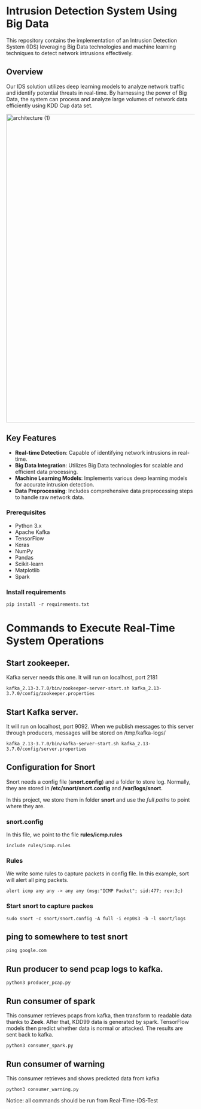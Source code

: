 # Intrusion Detection System Using Big Data

This repository contains the implementation of an Intrusion Detection System (IDS) leveraging Big Data technologies and machine learning techniques to detect network intrusions effectively.

## Overview

Our IDS solution utilizes deep learning models to analyze network traffic and identify potential threats in real-time. By harnessing the power of Big Data, the system can process and analyze large volumes of network data efficiently using KDD Cup data set.

<img width="824" alt="architecture (1)" src="https://github.com/user-attachments/assets/2fe63f9c-0918-4cc1-b8a9-65b40b84a0e4">

## Key Features

- **Real-time Detection**: Capable of identifying network intrusions in real-time.
- **Big Data Integration**: Utilizes Big Data technologies for scalable and efficient data processing.
- **Machine Learning Models**: Implements various deep learning models for accurate intrusion detection.
- **Data Preprocessing**: Includes comprehensive data preprocessing steps to handle raw network data.

### Prerequisites

- Python 3.x
- Apache Kafka
- TensorFlow
- Keras
- NumPy
- Pandas
- Scikit-learn
- Matplotlib
- Spark

### Install requirements
```
pip install -r requirements.txt

```

# Commands to Execute Real-Time System Operations
## Start zookeeper. 
Kafka server needs this one. It will run on localhost, port 2181
```
kafka_2.13-3.7.0/bin/zookeeper-server-start.sh kafka_2.13-3.7.0/config/zookeeper.properties
```

## Start Kafka server. 

It will run on localhost, port 9092. When we publish messages to this server through producers, messages will be stored on /tmp/kafka-logs/
```
kafka_2.13-3.7.0/bin/kafka-server-start.sh kafka_2.13-3.7.0/config/server.properties
```

<!-- Start tcpdump. This will write a pcap file every 30 seconds to folder data/raw_pcap. Names of pcap files are the timestamps of the moment writing files.
```
tcpdump -i enp0s3 -w data/raw_pcap/%s.pcap -G 30
```
 -->
<!-- Convert data from pcap to readable files. Then producer sends data to Kafka.
```
python3 producer.py
```
 -->
 
## Configuration for Snort
Snort needs a config file (**snort.config**) and a folder to store log. Normally, they are stored in **/etc/snort/snort.config** and **/var/logs/snort**.

In this project, we store them in folder **snort** and use the *full paths* to point where they are.
### snort.config
In this file, we point to the file **rules/icmp.rules**
```
include rules/icmp.rules
```
### Rules
We write some rules to capture packets in config file. In this example, sort will alert all ping packets.
```
alert icmp any any -> any any (msg:"ICMP Packet"; sid:477; rev:3;)
```
### Start snort to capture packes
```
sudo snort -c snort/snort.config -A full -i enp0s3 -b -l snort/logs
```

## ping to somewhere to test snort
```
ping google.com
```

## Run producer to send pcap logs to kafka.
```
python3 producer_pcap.py
```

## Run consumer of spark
This consumer retrieves pcaps from kafka, then transform to readable data thanks to **Zeek**. After that, KDD99 data is generated by spark. TensorFlow models then predict whether data is normal or attacked. The results are sent back to kafka.
```
python3 consumer_spark.py
```

## Run consumer of warning
This consumer retrieves and shows predicted data from kafka
```
python3 consumer_warning.py
```
Notice: all commands should be run from Real-Time-IDS-Test

